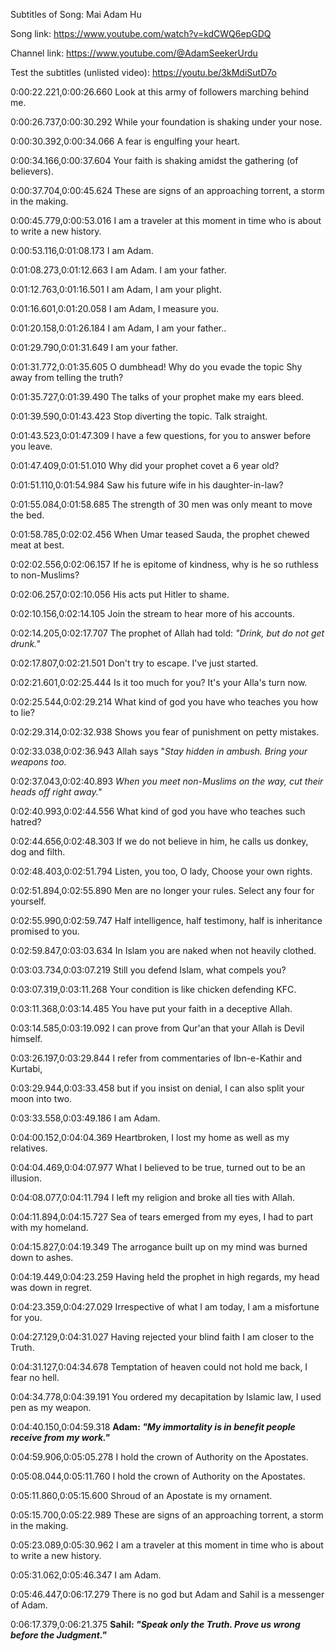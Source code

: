 Subtitles of Song: Mai Adam Hu

Song link: https://www.youtube.com/watch?v=kdCWQ6epGDQ

Channel link: https://www.youtube.com/@AdamSeekerUrdu

Test the subtitles (unlisted video): https://youtu.be/3kMdiSutD7o

0:00:22.221,0:00:26.660
Look at this army of followers
marching behind me.

0:00:26.737,0:00:30.292
While your foundation is shaking
under your nose.

0:00:30.392,0:00:34.066
A fear is engulfing your heart.

0:00:34.166,0:00:37.604
Your faith is shaking
amidst the gathering (of believers).

0:00:37.704,0:00:45.624
These are signs of an approaching torrent,
a storm in the making.

0:00:45.779,0:00:53.016
I am a traveler at this moment in time
who is about to write a new history.

0:00:53.116,0:01:08.173
I am Adam.

0:01:08.273,0:01:12.663
I am Adam. I am your father.

0:01:12.763,0:01:16.501
I am Adam, I am your plight.

0:01:16.601,0:01:20.058
I am Adam, I measure you.

0:01:20.158,0:01:26.184
I am Adam, I am your father..

0:01:29.790,0:01:31.649
I am your father.

0:01:31.772,0:01:35.605
O dumbhead! Why do you evade the topic
Shy away from telling the truth?

0:01:35.727,0:01:39.490
The talks of your prophet
make my ears bleed.

0:01:39.590,0:01:43.423
Stop diverting the topic. Talk straight.

0:01:43.523,0:01:47.309
I have a few questions,
for you to answer before you leave.

0:01:47.409,0:01:51.010
Why did your prophet covet a 6 year old?

0:01:51.110,0:01:54.984
Saw his future wife in his daughter-in-law?

0:01:55.084,0:01:58.685
The strength of 30 men
was only meant to move the bed.

0:01:58.785,0:02:02.456
When Umar teased Sauda,
the prophet chewed meat at best.

0:02:02.556,0:02:06.157
If he is epitome of kindness,
why is he so ruthless to non-Muslims?

0:02:06.257,0:02:10.056
His acts put Hitler to shame.

0:02:10.156,0:02:14.105
Join the stream to
hear more of his accounts.

0:02:14.205,0:02:17.707
The prophet of Allah had told:
<i>"Drink, but do not get drunk."</i>

0:02:17.807,0:02:21.501
Don't try to escape. I've just started.

0:02:21.601,0:02:25.444
Is it too much for you?
It's your Alla's turn now.

0:02:25.544,0:02:29.214
What kind of god you have
who teaches you how to lie?

0:02:29.314,0:02:32.938
Shows you fear of punishment
on petty mistakes.

0:02:33.038,0:02:36.943
Allah says "<i>Stay hidden in ambush.
Bring your weapons too.</i>

0:02:37.043,0:02:40.893
<i>When you meet non-Muslims on the way,
cut their heads off right away."</i>

0:02:40.993,0:02:44.556
What kind of god you have
who teaches such hatred?

0:02:44.656,0:02:48.303
If we do not believe in him,
he calls us donkey, dog and filth.

0:02:48.403,0:02:51.794
Listen, you too, O lady,
Choose your own rights.

0:02:51.894,0:02:55.890
Men are no longer your rules.
Select any four for yourself.

0:02:55.990,0:02:59.747
Half intelligence, half testimony,
half is inheritance promised to you.

0:02:59.847,0:03:03.634
In Islam you are naked when
not heavily clothed.

0:03:03.734,0:03:07.219
Still you defend Islam,
what compels you?

0:03:07.319,0:03:11.268
Your condition is like
chicken defending KFC.

0:03:11.368,0:03:14.485
You have put your faith
in a deceptive Allah.

0:03:14.585,0:03:19.092
I can prove from Qur'an that
your Allah is Devil himself.

0:03:26.197,0:03:29.844
I refer from commentaries of
Ibn-e-Kathir and Kurtabi,

0:03:29.944,0:03:33.458
but if you insist on denial,
I can also split your moon into two.

0:03:33.558,0:03:49.186
I am Adam.

0:04:00.152,0:04:04.369
Heartbroken, I lost my home
as well as my relatives.

0:04:04.469,0:04:07.977
What I believed to be true,
turned out to be an illusion.

0:04:08.077,0:04:11.794
I left my religion and
broke all ties with Allah.

0:04:11.894,0:04:15.727
Sea of tears emerged from my eyes,
I had to part with my homeland.

0:04:15.827,0:04:19.349
The arrogance built up on my mind
was burned down to ashes.

0:04:19.449,0:04:23.259
Having held the prophet in high regards,
my head was down in regret.

0:04:23.359,0:04:27.029
Irrespective of what I am today,
I am a misfortune for you.

0:04:27.129,0:04:31.027
Having rejected your blind faith
I am closer to the Truth.

0:04:31.127,0:04:34.678
Temptation of heaven could not
hold me back, I fear no hell.

0:04:34.778,0:04:39.191
You ordered my decapitation by Islamic law,
I used pen as my weapon.

0:04:40.150,0:04:59.318
<b>Adam: <i>"My immortality is in benefit
people receive from my work."</i></b>

0:04:59.906,0:05:05.278
I hold the crown of
Authority on the Apostates.

0:05:08.044,0:05:11.760
I hold the crown of
Authority on the Apostates.

0:05:11.860,0:05:15.600
Shroud of an Apostate
is my ornament.

0:05:15.700,0:05:22.989
These are signs of an approaching torrent,
a storm in the making.

0:05:23.089,0:05:30.962
I am a traveler at this moment in time
who is about to write a new history.

0:05:31.062,0:05:46.347
I am Adam.

0:05:46.447,0:06:17.279
There is no god but Adam and
Sahil is a messenger of Adam.

0:06:17.379,0:06:21.375
<b>Sahil: <i>"Speak only the Truth.
Prove us wrong before the Judgment."</i></b>

